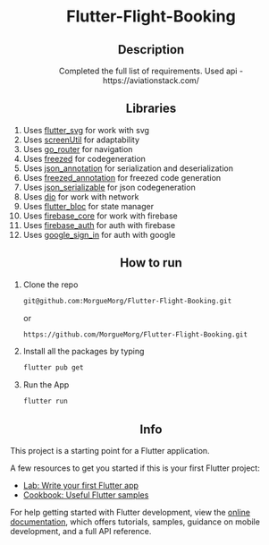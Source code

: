 <h1 align="center"> Flutter-Flight-Booking </h1>

<h2 align="center"> Description </h2>
<p align="center"> Completed the full list of requirements. Used api - https://aviationstack.com/</p>

<h2 align="center"> Libraries </h2>

1. Uses [flutter_svg](https://pub.dev/packages/flutter_svg) for work with svg
2. Uses [screenUtil](https://pub.dev/packages/flutter_screenutil) for adaptability 
3. Uses [go_router](https://pub.dev/packages/go_router) for navigation
4. Uses [freezed](https://pub.dev/packages/freezed) for codegeneration
5. Uses [json_annotation](https://pub.dev/packages/json_annotation) for serialization and deserialization 
6. Uses [freezed_annotation](https://pub.dev/packages/freezed_annotation) for freezed code generation
7. Uses [json_serializable](https://pub.dev/packages/json_serializable) for json codegeneration
8. Uses [dio](https://pub.dev/packages/dio) for work with network
9. Uses [flutter_bloc](https://pub.dev/packages/flutter_bloc) for state manager
10. Uses [firebase_core](https://pub.dev/packages/firebase_core) for work with firebase
11. Uses [firebase_auth](https://pub.dev/packages/firebase_auth) for auth with firebase
12. Uses [google_sign_in](https://pub.dev/packages/google_sign_in) for auth with google

<h2 align="center"> How to run </h2>

1. Clone the repo
   ```sh
   git@github.com:MorgueMorg/Flutter-Flight-Booking.git
   ```
   or
   ```sh
   https://github.com/MorgueMorg/Flutter-Flight-Booking.git
   ```
   
2. Install all the packages by typing
   ```sh
   flutter pub get
   ```
   
3. Run the App
   ```sh
   flutter run
   ```

<h2 align="center"> Info </h2>

This project is a starting point for a Flutter application.

A few resources to get you started if this is your first Flutter project:

- [Lab: Write your first Flutter app](https://docs.flutter.dev/get-started/codelab)
- [Cookbook: Useful Flutter samples](https://docs.flutter.dev/cookbook)

For help getting started with Flutter development, view the
[online documentation](https://docs.flutter.dev/), which offers tutorials,
samples, guidance on mobile development, and a full API reference.
